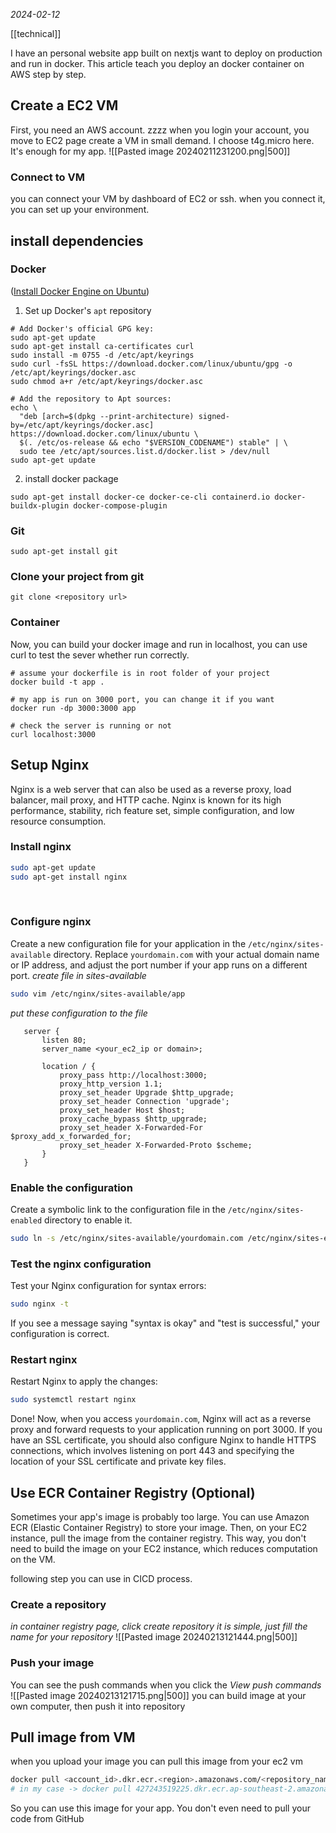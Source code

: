 *2024-02-12*

[[technical]]

I have an personal website app built on nextjs want to deploy on production and run in docker. This article teach you deploy an docker container on AWS step by step.

## Create a EC2 VM
First, you need an AWS account. zzzz
when you login your account, you move to EC2 page create a VM in small demand.
I choose t4g.micro here. It's enough for my app.
![[Pasted image 20240211231200.png|500]]
### Connect to VM
you can connect your VM by dashboard of EC2 or ssh.
when you connect it, you can set up your environment.

## install dependencies
### Docker
([Install Docker Engine on Ubuntu](https://docs.docker.com/engine/install/ubuntu/))
1. Set up Docker's `apt` repository 
```shell
# Add Docker's official GPG key:
sudo apt-get update
sudo apt-get install ca-certificates curl
sudo install -m 0755 -d /etc/apt/keyrings
sudo curl -fsSL https://download.docker.com/linux/ubuntu/gpg -o /etc/apt/keyrings/docker.asc
sudo chmod a+r /etc/apt/keyrings/docker.asc

# Add the repository to Apt sources:
echo \
  "deb [arch=$(dpkg --print-architecture) signed-by=/etc/apt/keyrings/docker.asc] https://download.docker.com/linux/ubuntu \
  $(. /etc/os-release && echo "$VERSION_CODENAME") stable" | \
  sudo tee /etc/apt/sources.list.d/docker.list > /dev/null
sudo apt-get update
```
2. install docker package
```shell
sudo apt-get install docker-ce docker-ce-cli containerd.io docker-buildx-plugin docker-compose-plugin
```
### Git
```shell
sudo apt-get install git
```

### Clone your project from git
```shell
git clone <repository url>
```

### Container
Now, you can build your docker image and run in localhost, you can use curl to test
the sever whether run correctly.
```shell
# assume your dockerfile is in root folder of your project
docker build -t app .

# my app is run on 3000 port, you can change it if you want
docker run -dp 3000:3000 app

# check the server is running or not
curl localhost:3000
```

## Setup Nginx
Nginx is a web server that can also be used as a reverse proxy, load balancer, mail proxy, and HTTP cache. Nginx is known for its high performance, stability, rich feature set, simple configuration, and low resource consumption.

### Install nginx
```sh
sudo apt-get update
sudo apt-get install nginx
```
  
### Configure nginx
Create a new configuration file for your application in the `/etc/nginx/sites-available` directory. Replace `yourdomain.com` with your actual domain name or IP address, and adjust the port number if your app runs on a different port.
*create file in sites-available*
```sh
sudo vim /etc/nginx/sites-available/app
```
*put these configuration to the file*
```nginx
   server {
       listen 80;
       server_name <your_ec2_ip or domain>;

       location / {
           proxy_pass http://localhost:3000;
           proxy_http_version 1.1;
           proxy_set_header Upgrade $http_upgrade;
           proxy_set_header Connection 'upgrade';
           proxy_set_header Host $host;
           proxy_cache_bypass $http_upgrade;
           proxy_set_header X-Forwarded-For $proxy_add_x_forwarded_for;
           proxy_set_header X-Forwarded-Proto $scheme;
       }
   }
```

### Enable the configuration
Create a symbolic link to the configuration file in the `/etc/nginx/sites-enabled` directory to enable it.
```sh
sudo ln -s /etc/nginx/sites-available/yourdomain.com /etc/nginx/sites-enabled/
```
### Test the nginx configuration
Test your Nginx configuration for syntax errors:
```sh
sudo nginx -t
```
If you see a message saying "syntax is okay" and "test is successful," your configuration is correct.
### Restart nginx
Restart Nginx to apply the changes:
```sh
sudo systemctl restart nginx
```
Done! Now, when you access `yourdomain.com`, Nginx will act as a reverse proxy and forward requests to your application running on port 3000. If you have an SSL certificate, you should also configure Nginx to handle HTTPS connections, which involves listening on port 443 and specifying the location of your SSL certificate and private key files.

## Use ECR Container Registry (Optional)
Sometimes your app's image is probably too large. You can use Amazon ECR (Elastic Container Registry) to store your image. Then, on your EC2 instance, pull the image from the container registry. This way, you don't need to build the image on your EC2 instance, which reduces computation on the VM.

following step you can use in CICD process.
### Create a repository
*in container registry page, click create repository*
*it is simple, just fill the name for your repository*
![[Pasted image 20240213121444.png|500]]
### Push your image
You can see the push commands when you click the *View push commands*
![[Pasted image 20240213121715.png|500]]
you can build image at your own computer, then push it into repository

## Pull image from VM
when you upload your image you can pull this image from your ec2 vm
```sh
docker pull <account_id>.dkr.ecr.<region>.amazonaws.com/<repository_name>:<tag>
# in my case -> docker pull 427243519225.dkr.ecr.ap-southeast-2.amazonaws.com/my_blog:latest
```
So you can use this image for your app. You don't even need to pull your code from GitHub
